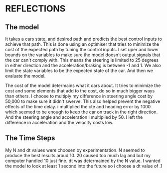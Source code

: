 # REFLECTIONS

## The model
It takes a cars state, and desired path and predicts the best control inputs to achieve that path. 
This is done using an optimiser that tries to minimize the cost of the expected path by tuning the control inputs.
I set uper and lower bounds on the variables to make sure the model doesn't output signals that the car can't comply with.
This means the steering is limited to 25 degrees in either direction and the acceleration/braking is between -1 and 1.
We also limit the state variables to be the expected state of the car. And then we evaluate the model.

The cost of the model determains what it cars about. It tries to minimize the cost and some elements that add to the cost, do so in much bigger ways than others.
I choose to multiply my difference in steering angle cost by 50,000 to make sure it didn't swerve. This also helped prevent the negative effects of the time delay.
i multiplied the cte and heading error by 1000 which seemed to be enough to keep the car on track in the right direction.
And the steering angle and acceleration i multiplied by 50. I left the difference in acceleration and the velocity costs low.

## The Time Steps
My N and dt values were choosen by experimentation. 
N seemed to produce the best results aroud 10. 20 caused too much lag and but my computer handled 10 just fine.
dt was determained by the N value. I wanted the model to look at least 1 second into the future so i choose a dt value of .1
